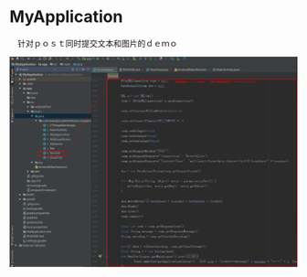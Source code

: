 # MyApplication
　针对ｐｏｓｔ同时提交文本和图片的ｄｅｍｏ
　

![Alt text](https://github.com/chentao753951/MyApplication/blob/master/image/1511833824.png)